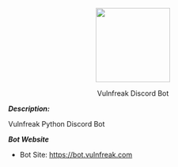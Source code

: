 <p align="center"><img src="https://vulnfreak.com/images/bot.png" width="150"></p>
<p align="center">Vulnfreak Discord Bot</p>


***Description:***

Vulnfreak Python Discord Bot

***Bot Website***

- Bot Site: https://bot.vulnfreak.com


